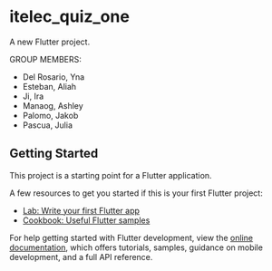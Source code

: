 # itelec_quiz_one

A new Flutter project.

GROUP MEMBERS:
- Del Rosario, Yna
- Esteban, Aliah
- Ji, Ira 
- Manaog, Ashley
- Palomo, Jakob
- Pascua, Julia

## Getting Started

This project is a starting point for a Flutter application.

A few resources to get you started if this is your first Flutter project:

- [Lab: Write your first Flutter app](https://docs.flutter.dev/get-started/codelab)
- [Cookbook: Useful Flutter samples](https://docs.flutter.dev/cookbook)

For help getting started with Flutter development, view the
[online documentation](https://docs.flutter.dev/), which offers tutorials,
samples, guidance on mobile development, and a full API reference.
